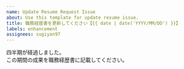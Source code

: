 ```yaml
---
name: Update Resume Request Issue
about: Use this template for update resume issue.
title: 職務経歴書を更新してください【{{ date | date('YYYY/MM/DD') }}】
labels: enhancement
assignees: sugiyan97
---
```


四半期が経過しました。  
この期間の成果を職務経歴書に記載してください。